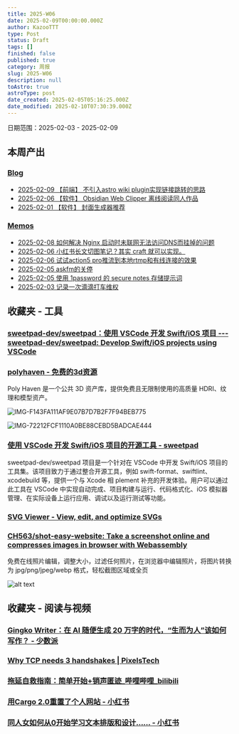```yaml
---
title: 2025-W06
date: 2025-02-09T00:00:00.000Z
author: KazooTTT
type: Post
status: Draft
tags: []
finished: false
published: true
category: 周报
slug: 2025-W06
description: null
toAstro: true
astroType: post
date_created: 2025-02-05T05:16:25.000Z
date_modified: 2025-02-10T07:30:39.000Z
---
```


日期范围：2025-02-03 - 2025-02-09

## 本周产出

### [Blog](https://blog.kazoottt.top/posts/)

- [2025-02-09 【前端】 不引入astro wiki plugin实现链接跳转的思路](https://blog.kazoottt.top/posts/redirect-links-without-astro-wiki-plugin/)
- [2025-02-06 【软件】 Obsidian Web Clipper 离线阅读同人作品](https://blog.kazoottt.top/posts/obsidian-web-clipper-offline-reading-fanfics/)
- [2025-02-01 【软件】 封面生成器推荐](https://blog.kazoottt.top/posts/cover-generator/)

### [Memos](https://blog.kazoottt.top/notes/)

- [2025-02-08 如何解决 Nginx 启动时未联网无法访问DNS而挂掉的问题](https://blog.kazoottt.top/notes/nginx-startup-fix-configure-local-hosts-file/)
- [2025-02-06 小红书长文切图笔记？其实 craft 就可以实现。](https://blog.kazoottt.top/notes/use-craft-to-cut-the-long-text-note-of-xiaohongshu/)
- [2025-02-06 试试action5 pro推流到本地rtmp和有线连接的效果](https://blog.kazoottt.top/notes/action5-pro-obs-rtmp/)
- [2025-02-05 askfm的关停](https://blog.kazoottt.top/notes/askfm-shutdown/)
- [2025-02-05 使用 1password 的 secure notes 存储提示词](https://blog.kazoottt.top/notes/use-1password-secure-notes-to-store-prompt-templates/)
- [2025-02-03 记录一次滴滴打车维权](https://blog.kazoottt.top/notes/record-a-ride-sharing-complaint/)

## 收藏夹 - 工具

### [sweetpad-dev/sweetpad：使用 VSCode 开发 Swift/iOS 项目 --- sweetpad-dev/sweetpad: Develop Swift/iOS projects using VSCode](https://github.com/sweetpad-dev/sweetpad)

### [polyhaven - 免费的3d资源](https://polyhaven.org/)

Poly Haven 是一个公共 3D 资产库，提供免费且无限制使用的高质量 HDRI、纹理和模型资产。

![IMG-F143FA111AF9E07B7D7B2F7F94BEB775](https://pictures.kazoottt.top/2025/02/20250210-f143fa111af9e07b7d7b2f7f94beb775.png)

![IMG-72212FCF1110A0BE88CEBD5BADCAE444](https://pictures.kazoottt.top/2025/02/20250210-72212fcf1110a0be88cebd5badcae444.png)

### [使用 VSCode 开发 Swift/iOS 项目的开源工具 - sweetpad](https://github.com/sweetpad-dev/sweetpad)

sweetpad-dev/sweetpad 项目是一个针对在 VSCode 中开发 Swift/iOS 项目的工具集。该项目致力于通过整合开源工具，例如 swift-format、swiftlint、xcodebuild 等，提供一个与 Xcode 相 plement 补充的开发体验。用户可以通过此工具在 VSCode 中实现自动完成、项目构建与运行、代码格式化、iOS 模拟器管理、在实际设备上运行应用、调试以及运行测试等功能。

### [SVG Viewer - View, edit, and optimize SVGs](https://www.svgviewer.dev/)

### [CH563/shot-easy-website: Take a screenshot online and compresses images in browser with Webassembly](https://github.com/CH563/shot-easy-website)

免费在线照片编辑，调整大小，过滤任何照片，在浏览器中编辑照片，将图片转换为 jpg/png/jpeg/webp 格式，轻松截图区域或全页

![alt text](https://pictures.kazoottt.top/2025/02/20250210-4b624298ac1c6e0079c8d3f78f63e9f0.png)

## 收藏夹 - 阅读与视频

### [Gingko Writer：在 AI 随便生成 20 万字的时代，“生而为人”该如何写作？ - 少数派](https://sspai.com/post/86369)

### [Why TCP needs 3 handshakes | PixelsTech](https://www.pixelstech.net/article/1727412048-Why-TCP-needs-3-handshakes)

### [拖延自救指南：简单开始+销声匿迹\_哔哩哔哩\_bilibili](https://b23.tv/6OuP02P)

### [用Cargo 2.0重置了个人网站 - 小红书](https://www.xiaohongshu.com/explore/67979be6000000001800d82c?app_platform=ios&app_version=8.69.4&share_from_user_hidden=true&xsec_source=app_share&type=normal&xsec_token=CBNUg7amY26oK6LjeocBQMTJ-LFKm63OcNtYxsXniFkc0=&author_share=1&xhsshare=CopyLink&shareRedId=N0tEMTNINk42NzUyOTgwNjY0OTc7PD9O&apptime=1737990471&share_id=9eebb8b2f09642158b79e5e5cace1380)

### [同人女如何从0开始学习文本排版和设计…… - 小红书](https://www.xiaohongshu.com/explore/6793a1600000000018005982?app_platform=ios&app_version=8.69.4&share_from_user_hidden=true&xsec_source=app_share&type=normal&xsec_token=CBJwO8yCrsK0aUaIg6WuwFGQW2ONdzwXfNflT9-A5XXqY=&author_share=1&xhsshare=CopyLink&shareRedId=N0tEMTNINk42NzUyOTgwNjY0OTc7PD9O&apptime=1737990326&share_id=315ac3025eb6422d8b9aff855f53ae17)

